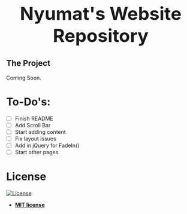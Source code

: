 <h1 align="center" style="font-size: 3rem;">Nyumat's Website Repository</h1>

## The Project

Coming Soon.

# To-Do's:

- [ ] Finish README
- [ ] Add Scroll Bar
- [ ] Start adding content
- [ ] Fix layout issues
- [ ] Add in jQuery for FadeIn()
- [ ] Start other pages

# License

[![License](http://img.shields.io/:license-mit-blue.svg?style=flat-square)](http://badges.mit-license.org)

- **[MIT license](http://opensource.org/licenses/mit-license.php)**